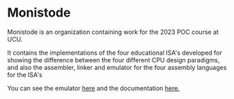 # Monistode

Monistode is an organization containing work for the 2023 POC course at UCU.

It contains the implementations of the four educational ISA's developed for showing the difference between the four different
CPU design paradigms, and also the assembler, linker and emulator for the four assembly languages for the ISA's

You can see the emulator [here](https://monistode.vercel.app) and the documentation [here.](https://github.com/monistode/ISA-docs)
